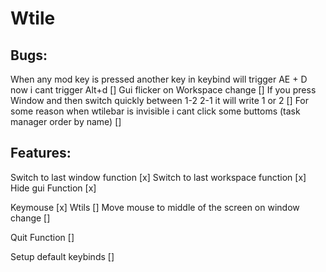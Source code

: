 # Wtile

## Bugs:
When any mod key is pressed another key in keybind will trigger AE + D now i cant trigger Alt+d []
Gui flicker on Workspace change []
If you press Window and then switch quickly between 1-2 2-1 it will write 1 or 2 []
For some reason when wtilebar is invisible i cant click some buttoms (task manager order by name) []

## Features:
Switch to last window function [x]
Switch to last workspace function [x]
Hide gui Function [x]

Keymouse [x]
Wtils []
Move mouse to middle of the screen on window change []

Quit Function []

Setup default keybinds []
